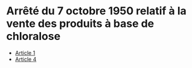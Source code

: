 # Arrêté du 7 octobre 1950 relatif à la vente des produits à base de chloralose

- [Article 1](article-1.md)
- [Article 4](article-4.md)
